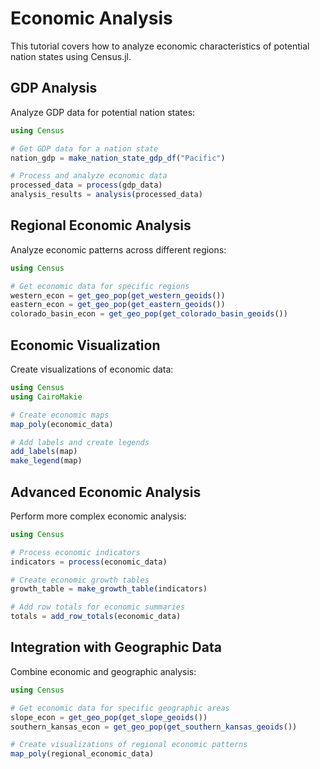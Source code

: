 # Economic Analysis

This tutorial covers how to analyze economic characteristics of potential nation states using Census.jl.

## GDP Analysis

Analyze GDP data for potential nation states:

```julia
using Census

# Get GDP data for a nation state
nation_gdp = make_nation_state_gdp_df("Pacific")

# Process and analyze economic data
processed_data = process(gdp_data)
analysis_results = analysis(processed_data)
```

## Regional Economic Analysis

Analyze economic patterns across different regions:

```julia
using Census

# Get economic data for specific regions
western_econ = get_geo_pop(get_western_geoids())
eastern_econ = get_geo_pop(get_eastern_geoids())
colorado_basin_econ = get_geo_pop(get_colorado_basin_geoids())
```

## Economic Visualization

Create visualizations of economic data:

```julia
using Census
using CairoMakie

# Create economic maps
map_poly(economic_data)

# Add labels and create legends
add_labels(map)
make_legend(map)
```

## Advanced Economic Analysis

Perform more complex economic analysis:

```julia
using Census

# Process economic indicators
indicators = process(economic_data)

# Create economic growth tables
growth_table = make_growth_table(indicators)

# Add row totals for economic summaries
totals = add_row_totals(economic_data)
```

## Integration with Geographic Data

Combine economic and geographic analysis:

```julia
using Census

# Get economic data for specific geographic areas
slope_econ = get_geo_pop(get_slope_geoids())
southern_kansas_econ = get_geo_pop(get_southern_kansas_geoids())

# Create visualizations of regional economic patterns
map_poly(regional_economic_data)
``` 